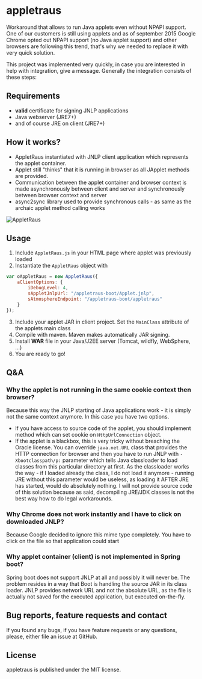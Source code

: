 # appletraus
Workaround that allows to run Java applets even without NPAPI support. One of our customers is still using applets 
and as of september 2015 Google Chrome opted out NPAPI support (no Java applet support) and other browsers are following
this trend, that's why we needed to replace it with very quick solution. 

This project was implemented very quickly, in case you are interested in help with integration, give a message. Generally
the integration consists of these steps:

## Requirements

- **valid** certificate for signing JNLP applications
- Java webserver (JRE7+)
- and of course JRE on client (JRE7+)

## How it works?

* AppletRaus instantiated with JNLP client application which represents the applet container. 
* Applet still "thinks" that it is running in browser as all JApplet methods are provided. 
* Communication between the applet container and browser context is made asynchronously between client and server 
and synchronously between browser context and server
* async2sync library used to provide synchronous calls - as same as the archaic applet method calling works

![AppletRaus](http://s27.postimg.org/4i4t961dv/Appletraus.png)

## Usage

1. Include `AppletRaus.js` in your HTML page where applet was previously loaded
2. Instantiate the `AppletRaus` object with
```javascript
var oAppletRaus = new AppletRaus({
    aClientOptions: {
        iDebugLevel: 4,
        sAppletJnlpUrl: "/appletraus-boot/Applet.jnlp",
        sAtmosphereEndpoint: "/appletraus-boot/appletraus"
    }
});
```
3. Include your applet JAR in client project. Set the `MainClass` attribute of the applets main class
4. Compile with maven. Maven makes automatically JAR signing.
5. Install **WAR** file in your Java/J2EE server (Tomcat, wildfly, WebSphere, ...)
6. You are ready to go!

## Q&A
### Why the applet is not running in the same cookie context then browser?
Because this way the JNLP starting of Java applications work - it is simply not the same context anymore. In this case 
you have two options. 

* If you have access to source code of the applet, you should implement method which 
can set cookie on `HttpUrlConnection` object.
* If the applet is a blackbox, this is very tricky without breaching the Oracle license. You can override `java.net.URL` class
that provides the HTTP connection for browser and then you have to run JNLP with `-Xbootclasspath/p:` parameter which tells 
Java classloader to load classes from this particular directory at first. As the classloader works the way - if I loaded 
already the class, I do not load it anymore - running JRE without this parameter would be useless, as loading it AFTER JRE
has started, would do absolutely nothing. I will not provide source code of this solution because as said, decompiling JRE/JDK
classes is not the best way how to do legal workarounds.

### Why Chrome does not work instantly and I have to click on downloaded JNLP?
Because Google decided to ignore this mime type completely. You have to click on the file so that application could start

### Why applet container (client) is not implemented in Spring boot?
Spring boot does not support JNLP at all and possibly it will never be. The problem resides in a way that Boot is handling
the source JAR in its class loader. JNLP provides network URL and not the absolute URL, as the file is actually not saved
for the executed application, but executed on-the-fly.

## Bug reports, feature requests and contact

If you found any bugs, if you have feature requests or any questions, please, either file an issue at GitHub.

## License

appletraus is published under the MIT license.


